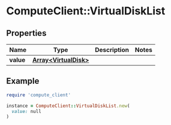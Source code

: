 # ComputeClient::VirtualDiskList

## Properties

| Name | Type | Description | Notes |
| ---- | ---- | ----------- | ----- |
| **value** | [**Array&lt;VirtualDisk&gt;**](VirtualDisk.md) |  |  |

## Example

```ruby
require 'compute_client'

instance = ComputeClient::VirtualDiskList.new(
  value: null
)
```

